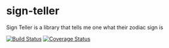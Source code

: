 # sign-teller
Sign Teller is a library that tells me one what their zodiac sign is

[![Build Status](https://travis-ci.org/micah-akpan/sign-teller.svg?branch=develop)](https://travis-ci.org/micah-akpan/sign-teller) [![Coverage Status](https://coveralls.io/repos/github/micah-akpan/sign-teller/badge.svg?branch=develop)](https://coveralls.io/github/micah-akpan/sign-teller?branch=develop)
